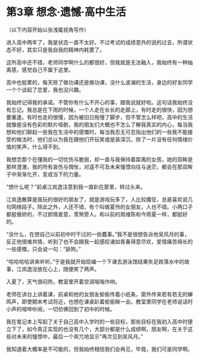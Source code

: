 ﻿# 第3章 想念·遗憾·高中生活

（以下内容开始以张浅辄视角写作）

进入高中两年了，我是状态一直不太好。不过考试的成绩意外的说的过去，所谓状态不好，其实只是我自我的精神内耗罢了。

这所高中还不错，老师同学啊什么的都很好，但我就是无法融入，我始终有一种抽离感，感觉自己不属于这里。

高中也挺累的，每天除了做功课还是做功课，没什么波澜的生活，身边的好友同学一个个谈起了恋爱，我也没兴趣。

我始终记得我的承诺。不管你有什么不开心的事，跟我说就好啦。这句话我始终没有忘记。我总是在下雨的时候，一个人走在长长的走廊上，有时走的很快，因为想要重逢。有时也走的很慢，因为被旧日拖慢了脚步，但不管怎么样吧，高中的生活就像是没有色彩的默片哑剧，我的朋友们大概也不怎么了解我真实的内心，每当我想和他们聊起一些我在生活中的感慨时，每当我忍无可忍指出他们的一些我不能接受的做法时，他们总以为我在跟他们开玩笑或是装深沉，除了一片没有任何情绪价值的笑声，什么得不到。

我想念那个在懂我的一切忧伤与脆弱，却一直与我保持着距离的女孩，她的双眸是那样澄澈，我的所有哀伤与惆怅，对遥不可及未来憧憬向往与迷茫，都会在那双眸子中渐渐化开，变成当下的力量。

“想什么呢？”前桌江岚逸注意到我一直趴在那里，转过头来。

江岚逸散算是我玩的很好的朋友了，就是游戏玩多了，人比较魔怔，总是喜欢说几句网络段子。除此之外，人还不错，有个叫做夏怜的女朋友，人也不错。小两口子都挺傲娇的，不过郎情妾意，羡煞旁人。和以前的周维陈和今雨夏一样，都挺好的。

“没什么，在想自己以前初中时干过的一些蠢事。”我不是很想告诉他吴风月的事，反正他很难共情，听到了也不会跟我一起感叹诸如青春得意尽欢，爱情痛苦绵长的一些感慨，只会说一句：“舔狗。”

“哈哈哈哈讲来听听。”于是我就开始现编一个下课去游泳馆结果失足跌落水中的故事，江岚逸没放在心上，随便笑了两声。

入夏了，天气很闷热，教室里开着空调嗡嗡作响。

老师在讲台上讲着课，前桌和他的女朋友偷偷传着小纸条，窗外传来若有若无的蝉鸣声，即使期末考试将近，也想在课桌趴着偷偷眯一会。教室里同学在老师说话时小声的喧哗吵闹，一切仿佛回到了初中的时候。

我在笔记本上写起了关于自己高中入学时的一些目标，那些目标在我初入高中时便立下了，如今真正实现的也没有几个，大部分都是什么成绩啊，朋友啊，在关于这些对未来的憧憬中，最后一个突兀地显示“再次见到吴风月。”

我知道着大概率是不可能的，但我始终相信我们会再见，毕竟，我们可是同学啊。

